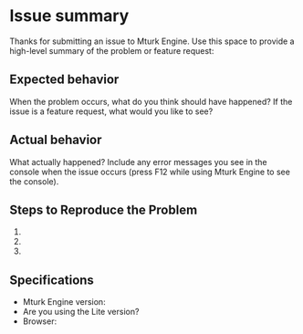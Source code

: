 # Issue summary

Thanks for submitting an issue to Mturk Engine. Use this space to provide a high-level summary of the problem or feature request:

## Expected behavior

When the problem occurs, what do you think should have happened? If the issue is a feature request, what would you like to see?

## Actual behavior

What actually happened? Include any error messages you see in the console when the issue occurs (press F12 while using Mturk Engine to see the console).

## Steps to Reproduce the Problem

1.
2.
3.

## Specifications

- Mturk Engine version:
- Are you using the Lite version? 
- Browser:
